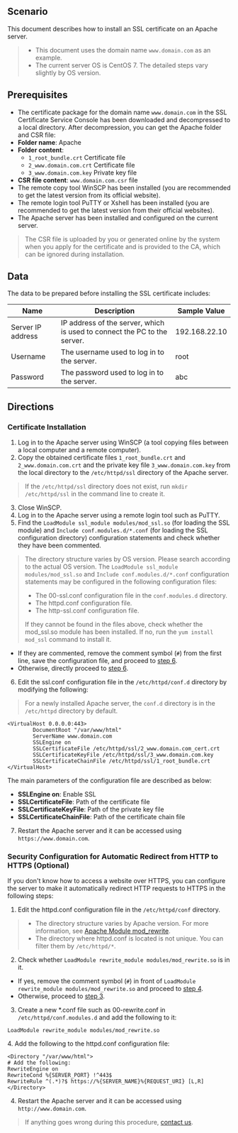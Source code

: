 ## Scenario
This document describes how to install an SSL certificate on an Apache server.
>
>- This document uses the domain name `www.domain.com` as an example.
>- The current server OS is CentOS 7. The detailed steps vary slightly by OS version.

## Prerequisites
- The certificate package for the domain name `www.domain.com` in the SSL Certificate Service Console has been downloaded and decompressed to a local directory.
After decompression, you can get the Apache folder and CSR file:
 - **Folder name**: Apache
 - **Folder content**:
    - `1_root_bundle.crt`   Certificate file
    - `2_www.domain.com.crt`   Certificate file
    - `3_www.domain.com.key`   Private key file
  - **CSR file content**: 	`www.domain.com.csr` file
- The remote copy tool WinSCP has been installed (you are recommended to get the latest version from its official website).
- The remote login tool PuTTY or Xshell has been installed (you are recommended to get the latest version from their official websites).
- The Apache server has been installed and configured on the current server.

>The CSR file is uploaded by you or generated online by the system when you apply for the certificate and is provided to the CA, which can be ignored during installation.

## Data
The data to be prepared before installing the SSL certificate includes:

| Name | Description | Sample Value |
|---------|---------|---------|
| Server IP address | IP address of the server, which is used to connect the PC to the server. | 192.168.22.10 |
| Username | The username used to log in to the server. | root |
| Password | The password used to log in to the server. | abc |

## Directions

### Certificate Installation
1. Log in to the Apache server using WinSCP (a tool copying files between a local computer and a remote computer).
2. Copy the obtained certificate files `1_root_bundle.crt` and `2_www.domain.com.crt` and the private key file `3_www.domain.com.key` from the local directory to the `/etc/httpd/ssl` directory of the Apache server.
> If the `/etc/httpd/ssl` directory does not exist, run `mkdir /etc/httpd/ssl` in the command line to create it.
3. Close WinSCP.
4. Log in to the Apache server using a remote login tool such as PuTTY.
5. Find the `LoadModule ssl_module modules/mod_ssl.so` (for loading the SSL module) and `Include conf.modules.d/*.conf` (for loading the SSL configuration directory) configuration statements and check whether they have been commented.
 > The directory structure varies by OS version. Please search according to the actual OS version. The `LoadModule ssl_module modules/mod_ssl.so` and `Include conf.modules.d/*.conf` configuration statements may be configured in the following configuration files:
> - The 00-ssl.conf configuration file in the `conf.modules.d` directory.
> - The httpd.conf configuration file.
> - The http-ssl.conf configuration file.
> 
> If they cannot be found in the files above, check whether the mod_ssl.so module has been installed. If no, run the `yum install mod_ssl` command to install it.
> 
 - If they are commented, remove the comment symbol (`#`) from the first line, save the configuration file, and proceed to [step 6](#step6).
 - Otherwise, directly proceed to [step 6](#step6).
<span id="step6"></span>
6. Edit the ssl.conf configuration file in the `/etc/httpd/conf.d` directory by modifying the following:
>For a newly installed Apache server, the `conf.d` directory is in the `/etc/httpd` directory by default.
>
```
<VirtualHost 0.0.0.0:443>
		DocumentRoot "/var/www/html"
		ServerName www.domain.com
		SSLEngine on
		SSLCertificateFile /etc/httpd/ssl/2_www.domain.com_cert.crt
		SSLCertificateKeyFile /etc/httpd/ssl/3_www.domain.com.key
		SSLCertificateChainFile /etc/httpd/ssl/1_root_bundle.crt
</VirtualHost>
```
The main parameters of the configuration file are described as below:
 - **SSLEngine on**: Enable SSL
 - **SSLCertificateFile**: Path of the certificate file
 - **SSLCertificateKeyFile**: Path of the private key file
 - **SSLCertificateChainFile**: Path of the certificate chain file
7. Restart the Apache server and it can be accessed using `https://www.domain.com`.

### Security Configuration for Automatic Redirect from HTTP to HTTPS (Optional)
If you don't know how to access a website over HTTPS, you can configure the server to make it automatically redirect HTTP requests to HTTPS in the following steps:
1. Edit the httpd.conf configuration file in the `/etc/httpd/conf` directory.
>
>- The directory structure varies by Apache version. For more information, see [Apache Module mod_rewrite](http://httpd.apache.org/docs/2.4/mod/mod_rewrite.html).
>- The directory where httpd.conf is located is not unique. You can filter them by `/etc/httpd/*`.
2. Check whether `LoadModule rewrite_module modules/mod_rewrite.so` is in it.
 - If yes, remove the comment symbol (`#`) in front of `LoadModule rewrite_module modules/mod_rewrite.so` and proceed to [step 4](#step4).
 - Otherwise, proceed to [step 3](#step3).
 <span id="step3"></span>
3. Create a new \*.conf file such as 00-rewrite.conf in `/etc/httpd/conf.modules.d` and add the following to it:
 ```
 LoadModule rewrite_module modules/mod_rewrite.so
 ```
<span id="step4"></span>
4. Add the following to the httpd.conf configuration file:
```
<Directory "/var/www/html"> 
# Add the following:
RewriteEngine on
RewriteCond %{SERVER_PORT} !^443$
RewriteRule ^(.*)?$ https://%{SERVER_NAME}%{REQUEST_URI} [L,R]
</Directory>
```
4. Restart the Apache server and it can be accessed using `http://www.domain.com`.

> If anything goes wrong during this procedure, [contact us](https://intl.cloud.tencent.com/document/product/1007/30951).


